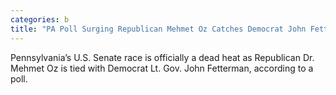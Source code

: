 ```yaml
---
categories: b
title: "PA Poll Surging Republican Mehmet Oz Catches Democrat John Fetterman in Senate Race"
---
```

Pennsylvania’s U.S. Senate race is officially a dead heat as Republican Dr. Mehmet Oz is tied with Democrat Lt. Gov. John Fetterman, according to a poll. 